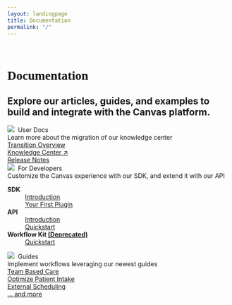 ```yaml
---
layout: landingpage
title: Documentation
permalink: "/"
---
```


<div class="cardSectionFullWidthContainer cardSectionBackground">
    <div class="cardSectionInnerContainer">
        <div class="cardTitleContainer">
            <h1 class="cardSectionH1" style="font-family: Georgia, serif;"><br>Documentation</h1>
            <h2 class="cardSectionH2 topPaddingSm">Explore our articles, guides, and examples to build and integrate with the Canvas platform.</h2>
        </div>
        <div class="cardWrapper topPaddingSm">
            <div class="cardContainer">
                <div class="cardHeading">
                     <img class="cardIcon" src="{{ "/assets/images/file.svg" | relative_url }}"><span>&nbsp;&nbsp;User Docs</span>
                </div>
                <div class="cardBody">
                    <span>Learn more about the migration of our knowledge center</span>
                    <div class="anchorContainer">
                    <a href="/documentation">Transition Overview</a><br>
                    <a href="https://canvas-medical.zendesk.com/hc/en-us">Knowledge Center ↗</a><br>
                    <a href="/product-updates/release-notes">Release Notes</a>
                    </div>
                </div>
            </div>
            <div class="cardContainer">
                <div class="cardHeading">
                    <img class="cardIcon" src="{{ "/assets/images/developers.svg" | relative_url }}"><span>&nbsp;&nbsp;For Developers</span>
                </div>
                <div class="cardBody">
                     <span>
                        Customize the Canvas experience with our SDK, and extend it with our API
                    </span>
                     <div class="anchorContainer">
                        <dl>
                          <dt>
                            <strong>SDK</strong>
                          </dt>
                          <dd>
                            <a href="/sdk/">Introduction</a><br/>
                          </dd>
                          <dd>
                            <a href="/guides/your-first-plugin/">Your First Plugin</a><br/>
                          </dd>
                          <dt>
                            <strong>API</strong>
                          </dt>
                          <dd>
                            <a href="/api/">Introduction</a><br/>
                          </dd>
                          <dd>
                            <a href="/api/quickstart">Quickstart</a><br/>
                          </dd>
                          <dt>
                            <strong>Workflow Kit <a href="/product-updates/important-dates/#:~:text=07/02/2024-,Workflow%20SDK,-New%20Version">(Deprecated)</a></strong>
                          </dt>
                          <dd>
                            <a href="/sdk/workflow-sdk-quickstart/">Quickstart</a><br/>
                          </dd>
                        </dl>
                    </div>
                </div>
            </div>
            <div class="cardContainer">
                <div class="cardHeading">
                    <img class="cardIcon" src="{{ "/assets/images/font-awesome/fa-book.svg" | relative_url }}"><span>&nbsp;&nbsp;Guides</span>
                </div>
                <div class="cardBody">
                    <span>
                        Implement workflows leveraging our newest guides
                    </span>
                    <div class="anchorContainer">
                        <a href="/guides/team-based-care">Team Based Care</a><br/>
                        <a href="/guides/optimize-patient-intake">Optimize Patient Intake</a><br/>
                        <a href="/guides/external-scheduling">External Scheduling</a><br/>
                        <a href="/guides">... and more</a><br/>
                    </div>
                </div>
            </div>
        </div>
    </div>
</div>
